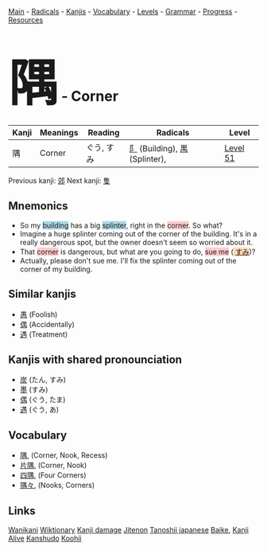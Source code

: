 <style> bigfont {font-size: 100px}</style>
[Main](../README.md) -
[Radicals](../radicals.md) -
[Kanjis](../kanjis.md) -
[Vocabulary](../vocabulary.md) -
[Levels](../levels.md) -
[Grammar](../grammar.md) - 
[Progress](../progress.md) -
[Resources](../resources.md)
# <bigfont> 隅</bigfont> - Corner 

| Kanji | Meanings | Reading | Radicals | Level |
| --- | --- | --- | --- | --- |
| 隅 | Corner | ぐう, すみ | [阝](../radicals/阝.md) (Building), [禺](../radicals/禺.md) (Splinter),  | [Level 51](../levels/wk_level51.md) |

Previous kanji: [郊](郊.md) Next kanji: [隻](隻.md) 

## Mnemonics
 * So my <span style="background-color:#ADD8E6"> building</span> has a big <span style="background-color:#ADD8E6"> splinter</span>, right in the <span style="background-color:#ffcccb"> corner</span>. So what?
* Imagine a huge splinter coming out of the corner of the building. It's in a really dangerous spot, but the owner doesn't seem so worried about it.
* That <span style="background-color:#ffcccb"> corner</span> is dangerous, but what are you going to do, <span style="background-color:#ffcccb"> sue me</span> (<span style="background-color:#fed8b1"> [すみ](https://jisho.org/search/すみ)</span>)?
* Actually, please don't sue me. I'll fix the splinter coming out of the corner of my building.


## Similar kanjis
 * [愚](愚.md) (Foolish)
* [偶](偶.md) (Accidentally)
* [遇](遇.md) (Treatment)



## Kanjis with shared pronounciation
 * [炭](炭.md) (たん, すみ)
* [墨](墨.md) (すみ)
* [偶](偶.md) (ぐう, たま)
* [遇](遇.md) (ぐう, あ)



## Vocabulary
 * [隅](../vocabulary/隅.md), (Corner, Nook, Recess)
* [片隅](../vocabulary/隅.md), (Corner, Nook)
* [四隅](../vocabulary/隅.md), (Four Corners)
* [隅々](../vocabulary/隅.md), (Nooks, Corners)




## Links 


[Wanikani](https://www.wanikani.com/kanji/隅)
[Wiktionary](https://en.wiktionary.org/wiki/隅)
[Kanji damage](http://www.kanjidamage.com/kanji/search?utf8=✓&q=隅)
[Jitenon](https://jitenon.com/kanji/隅)
[Tanoshii japanese](https://www.tanoshiijapanese.com/dictionary/kanji.cfm?k=隅)
[Baike](https://baike.baidu.com/item/隅),
[Kanji Alive](https://app.kanjialive.com/隅)
[Kanshudo](https://www.kanshudo.com/searchmn?q=隅)
[Koohii](https://kanji.koohii.com/study/kanji/隅)
